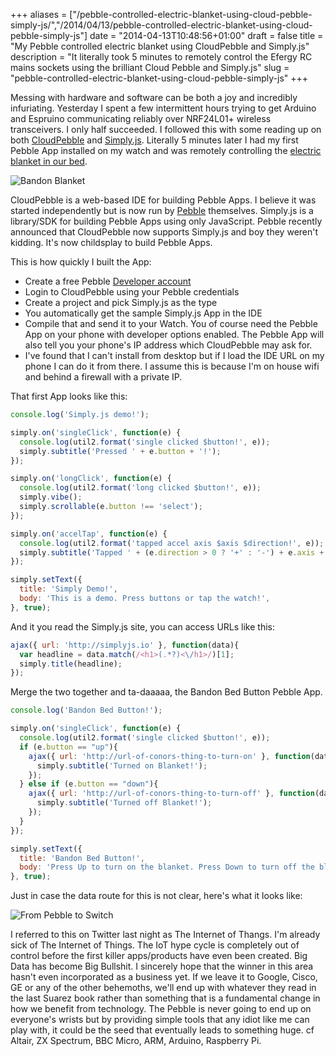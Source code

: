 +++
aliases = ["/pebble-controlled-electric-blanket-using-cloud-pebble-simply-js/","/2014/04/13/pebble-controlled-electric-blanket-using-cloud-pebble-simply-js"]
date = "2014-04-13T10:48:56+01:00"
draft = false
title = "My Pebble controlled electric blanket using CloudPebble and Simply.js"
description = "It literally took 5 minutes to remotely control the Efergy RC mains sockets using the brilliant Cloud Pebble and Simply.js"
slug = "pebble-controlled-electric-blanket-using-cloud-pebble-simply-js"
+++

Messing with hardware and software can be both a joy and incredibly infuriating. Yesterday I spent a few intermittent hours trying to get Arduino and Espruino communicating reliably over NRF24L01+ wireless transceivers. I only half succeeded. I followed this with some reading up on both [CloudPebble](https://cloudpebble.net) and [Simply.js](http://simplyjs.io/). Literally 5 minutes later I had my first Pebble App installed on my watch and was remotely controlling the [electric blanket in our bed](http://conoroneill.net/our-web-and-mobile-enabled-electric-blanket-using-electric-irelands-efergy-rc-sockets).

![Bandon Blanket](https://s3-eu-west-1.amazonaws.com/conoroneill.net/wp-content/uploads/2014/04/pebble_blanket.jpg "Bandon Bed Button")

CloudPebble is a web-based IDE for building Pebble Apps. I believe it was started independently but is now run by [Pebble](http://getpebble.com) themselves. Simply.js is a library/SDK for building Pebble Apps using only JavaScript. Pebble recently announced that CloudPebble now supports Simply.js and boy they weren't kidding. It's now childsplay to build Pebble Apps.

This is how quickly I built the App:

* Create a free Pebble [Developer account](https://developer.getpebble.com/) 
* Login to CloudPebble using your Pebble credentials
* Create a project and pick Simply.js as the type
* You automatically get the sample Simply.js App in the IDE
* Compile that and send it to your Watch. You of course need the Pebble App on your phone with developer options enabled. The Pebble App will also tell you your phone's IP address which CloudPebble may ask for.
* I've found that I can't install from desktop but if I load the IDE URL on my phone I can do it from there. I assume this is because I'm on house wifi and behind a firewall with a private IP.

That first App looks like this:

```javascript
console.log('Simply.js demo!');

simply.on('singleClick', function(e) {
  console.log(util2.format('single clicked $button!', e));
  simply.subtitle('Pressed ' + e.button + '!');
});

simply.on('longClick', function(e) {
  console.log(util2.format('long clicked $button!', e));
  simply.vibe();
  simply.scrollable(e.button !== 'select');
});

simply.on('accelTap', function(e) {
  console.log(util2.format('tapped accel axis $axis $direction!', e));
  simply.subtitle('Tapped ' + (e.direction > 0 ? '+' : '-') + e.axis + '!');
});

simply.setText({
  title: 'Simply Demo!',
  body: 'This is a demo. Press buttons or tap the watch!',
}, true);
```


And it you read the Simply.js site, you can access URLs like this:

```javascript
ajax({ url: 'http://simplyjs.io' }, function(data){
  var headline = data.match(/<h1>(.*?)<\/h1>/)[1];
  simply.title(headline);
});
```

Merge the two together and ta-daaaaa, the Bandon Bed Button Pebble App.


```javascript
console.log('Bandon Bed Button!');

simply.on('singleClick', function(e) {
  console.log(util2.format('single clicked $button!', e));
  if (e.button == "up"){
    ajax({ url: 'http://url-of-conors-thing-to-turn-on' }, function(data){
      simply.subtitle('Turned on Blanket!');  
    });    
  } else if (e.button == "down"){
    ajax({ url: 'http://url-of-conors-thing-to-turn-off' }, function(data){
      simply.subtitle('Turned off Blanket!');  
    });        
  }
});

simply.setText({
  title: 'Bandon Bed Button!',
  body: 'Press Up to turn on the blanket. Press Down to turn off the blanket.',
}, true);
```


Just in case the data route for this is not clear, here's what it looks like:

![From Pebble to Switch](https://s3-eu-west-1.amazonaws.com/conoroneill.net/wp-content/uploads/2014/04/pebble_data_flow.png "Pebble Data Flow")


I referred to this on Twitter last night as The Internet of Thangs. I'm already sick of The Internet of Things. The IoT hype cycle is completely out of control before the first killer apps/products have even been created. Big Data has become Big Bullshit. I sincerely hope that the winner in this area hasn't even incorporated as a business yet. If we leave it to Google, Cisco, GE or any of the other behemoths, we'll end up with whatever they read in the last Suarez book rather than something that is a fundamental change in how we benefit from technology. The Pebble is never going to end up on everyone's wrists but by providing simple tools that any idiot like me can play with, it could be the seed that eventually leads to something huge. cf Altair, ZX Spectrum, BBC Micro, ARM, Arduino, Raspberry Pi.

